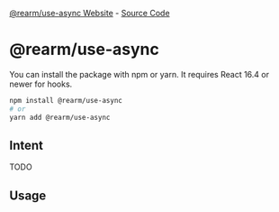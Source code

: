 [@rearm/use-async Website](https://rearm.brigand.me/use-async) - [Source Code](https://github.com/brigand/rearm//tree/master/packages/use-async)

<!-- Note: Don't edit this file. See these files:
     - rearm/scripts/readme
     - rearm/packages/use-async/src/__docs__/use-async.mdx -->

# @rearm/use-async

You can install the package with npm or yarn. It requires React 16.4 or newer for
hooks.

```sh
npm install @rearm/use-async
# or
yarn add @rearm/use-async
```

## Intent

TODO

## Usage
